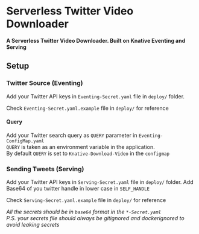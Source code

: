 # Serverless Twitter Video Downloader
**A Serverless Twitter Video Downloader. Built on Knative Eventing and Serving**


## Setup
### Twitter Source (Eventing)
Add your Twitter API keys in `Eventing-Secret.yaml` file in `deploy/` folder.

Check `Eventing-Secret.yaml.example` file in `deploy/` for reference

#### Query
Add your Twitter search query as `QUERY` parameter in `Eventing-ConfigMap.yaml` \
`QUERY` is taken as an environment variable in the application.\
By default `QUERY` is set to `Knative-Download-Video` in the `configmap`


### Sending Tweets (Serving)
Add your Twitter API keys in `Serving-Secret.yaml` file in `deploy/` folder.
Add Base64 of you twitter handle in lower case in `SELF_HANDLE`

Check `Serving-Secret.yaml.example` file in `deploy/` for reference


_All the secrets should be in `base64` format in the `*-Secret.yaml`_ \
_P.S. your secrets file should always be gitignored and dockerignored to avoid leaking secrets_




